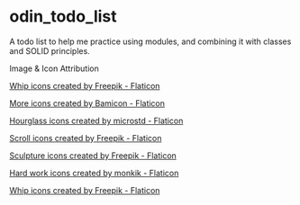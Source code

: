 # odin_todo_list
A todo list to help me practice using modules, and combining it with classes and SOLID principles.


Image & Icon Attribution

<a href="https://www.flaticon.com/free-icons/whip" title="whip icons">Whip icons created by Freepik - Flaticon</a>

<a href="https://www.flaticon.com/free-icons/more" title="more icons">More icons created by Bamicon - Flaticon</a>

<a href="https://www.flaticon.com/free-icons/hourglass" title="hourglass icons">Hourglass icons created by microstd - Flaticon</a>

<a href="https://www.flaticon.com/free-icons/scroll" title="scroll icons">Scroll icons created by Freepik - Flaticon</a>

<a href="https://www.flaticon.com/free-icons/sculpture" title="sculpture icons">Sculpture icons created by Freepik - Flaticon</a>

<a href="https://www.flaticon.com/free-icons/hard-work" title="hard work icons">Hard work icons created by monkik - Flaticon</a>

<a href="https://www.flaticon.com/free-icons/whip" title="whip icons">Whip icons created by Freepik - Flaticon</a>

